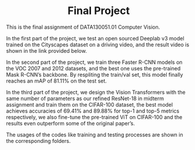 <h1 align = "center">Final Project</h1>

This is the final assignment of DATA130051.01 Computer Vision.

In the first part of the project, we test an open sourced Deeplab v3 model trained on the Cityscapes dataset on a driving video, and the result video is shown in the link provided below.

In the second part of the project, we train three Faster R-CNN models on the VOC 2007 and 2012 datasets, and the best one uses the
pre-trained Mask R-CNN’s backbone. By respliting the train/val set, this model finally reaches an mAP of 81.11% on the test set.

In the third part of the project, we design the Vision Transformers with the same number of parameters as our refined ResNet-18 in midterm assignment and train them on the CIFAR-100 dataset, the best model achieves accuracies of 69.41% and 89.88% for top-1 and top-5 metrics respectively, we also fine-tune the pre-trained ViT on CIFAR-100 and the results even outperform some of the original paper’s.

The usages of the codes like training and testing processes are shown in the corresponding folders.

